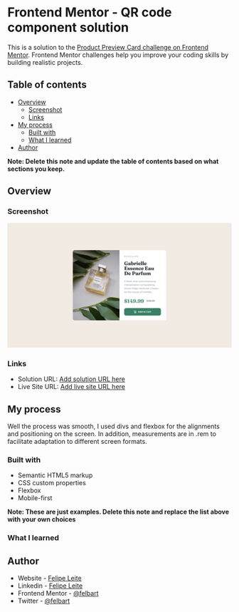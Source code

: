 # Frontend Mentor - QR code component solution

This is a solution to the [Product Preview Card challenge on Frontend Mentor](https://www.frontendmentor.io/challenges/product-preview-card-component-GO7UmttRfa). Frontend Mentor challenges help you improve your coding skills by building realistic projects.

## Table of contents

- [Overview](#overview)
  - [Screenshot](#screenshot)
  - [Links](#links)
- [My process](#my-process)
  - [Built with](#built-with)
  - [What I learned](#what-i-learned)
- [Author](#author)

**Note: Delete this note and update the table of contents based on what sections you keep.**

## Overview

### Screenshot

![](./images/screenshot.jpg)

### Links

- Solution URL: [Add solution URL here](https://github.com/felbart/fm-product-preview-card)
- Live Site URL: [Add live site URL here](https://fb-prduct-preview.netlify.app/)

## My process

Well the process was smooth, I used divs and flexbox for the alignments and positioning on the screen. In addition, measurements are in .rem to facilitate adaptation to different screen formats.

### Built with

- Semantic HTML5 markup
- CSS custom properties
- Flexbox
- Mobile-first

**Note: These are just examples. Delete this note and replace the list above with your own choices**

### What I learned

## Author

- Website - [Felipe Leite](https://www.felipeleite.me)
- Linkedin - [Felipe Leite](https://linkedin.com/in/felbart)
- Frontend Mentor - [@felbart](https://www.frontendmentor.io/profile/felbart)
- Twitter - [@felbart](https://www.twitter.com/felbart)
